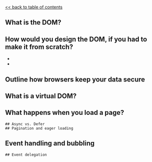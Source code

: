 [<< back to table of contents](https://github.com/hackreactor/2016-04-peripheral-brain/wiki)

## What is the DOM?

## How would you design the DOM, if you had to make it from scratch?
*
* 
## Outline how browsers keep your data secure
## What is a virtual DOM?
## What happens when you load a page?
	## Async vs. Defer
	## Pagination and eager loading
## Event handling and bubbling
	## Event delegation
